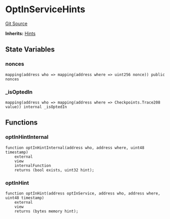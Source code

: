 # OptInServiceHints
[Git Source](https://github.com/symbioticfi/core/blob/454f363c3e06eeffbe2515756b914d72c84b8ae4/src/contracts/hints/OptInServiceHints.sol)

**Inherits:**
[Hints](/Users/andreikorokhov/symbiotic/core/docs/autogen/src/src/contracts/hints/Hints.sol/abstract.Hints.md)


## State Variables
### nonces

```solidity
mapping(address who => mapping(address where => uint256 nonce)) public nonces
```


### _isOptedIn

```solidity
mapping(address who => mapping(address where => Checkpoints.Trace208 value)) internal _isOptedIn
```


## Functions
### optInHintInternal


```solidity
function optInHintInternal(address who, address where, uint48 timestamp)
    external
    view
    internalFunction
    returns (bool exists, uint32 hint);
```

### optInHint


```solidity
function optInHint(address optInService, address who, address where, uint48 timestamp)
    external
    view
    returns (bytes memory hint);
```

